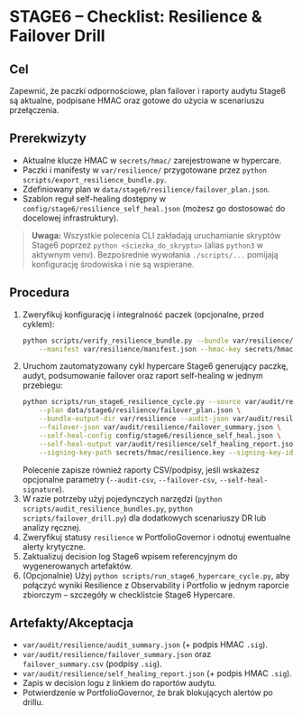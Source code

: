 # STAGE6 – Checklist: Resilience & Failover Drill

## Cel
Zapewnić, że paczki odpornościowe, plan failover i raporty audytu Stage6 są
aktualne, podpisane HMAC oraz gotowe do użycia w scenariuszu przełączenia.

## Prerekwizyty
- Aktualne klucze HMAC w `secrets/hmac/` zarejestrowane w hypercare.
- Paczki i manifesty w `var/resilience/` przygotowane przez
  `python scripts/export_resilience_bundle.py`.
- Zdefiniowany plan w `data/stage6/resilience/failover_plan.json`.
- Szablon reguł self-healing dostępny w `config/stage6/resilience_self_heal.json`
  (możesz go dostosować do docelowej infrastruktury).

> **Uwaga:** Wszystkie polecenia CLI zakładają uruchamianie skryptów Stage6 poprzez `python <ścieżka_do_skryptu>` (alias `python3` w aktywnym venv). Bezpośrednie wywołania `./scripts/...` pomijają konfigurację środowiska i nie są wspierane.

## Procedura
1. Zweryfikuj konfigurację i integralność paczek (opcjonalne, przed cyklem):
   ```bash
   python scripts/verify_resilience_bundle.py --bundle var/resilience/bundle.zip \
       --manifest var/resilience/manifest.json --hmac-key secrets/hmac/resilience.key
   ```
2. Uruchom zautomatyzowany cykl hypercare Stage6 generujący paczkę, audyt,
   podsumowanie failover oraz raport self-healing w jednym przebiegu:
   ```bash
   python scripts/run_stage6_resilience_cycle.py --source var/audit/resilience \
       --plan data/stage6/resilience/failover_plan.json \
       --bundle-output-dir var/resilience --audit-json var/audit/resilience/audit_summary.json \
       --failover-json var/audit/resilience/failover_summary.json \
       --self-heal-config config/stage6/resilience_self_heal.json \
       --self-heal-output var/audit/resilience/self_healing_report.json \
       --signing-key-path secrets/hmac/resilience.key --signing-key-id stage6
   ```
   Polecenie zapisze również raporty CSV/podpisy, jeśli wskażesz opcjonalne
   parametry (`--audit-csv`, `--failover-csv`, `--self-heal-signature`).
3. W razie potrzeby użyj pojedynczych narzędzi (`python scripts/audit_resilience_bundles.py`,
   `python scripts/failover_drill.py`) dla dodatkowych scenariuszy DR lub analizy ręcznej.
4. Zweryfikuj statusy `resilience` w PortfolioGovernor i odnotuj ewentualne
   alerty krytyczne.
5. Zaktualizuj decision log Stage6 wpisem referencyjnym do wygenerowanych
   artefaktów.
6. (Opcjonalnie) Użyj `python scripts/run_stage6_hypercare_cycle.py`, aby połączyć
   wyniki Resilience z Observability i Portfolio w jednym raporcie zbiorczym –
   szczegóły w checklistcie Stage6 Hypercare.

## Artefakty/Akceptacja
- `var/audit/resilience/audit_summary.json` (+ podpis HMAC `.sig`).
- `var/audit/resilience/failover_summary.json` oraz `failover_summary.csv`
  (podpisy `.sig`).
- `var/audit/resilience/self_healing_report.json` (+ podpis HMAC `.sig`).
- Zapis w decision logu z linkiem do raportów audytu.
- Potwierdzenie w PortfolioGovernor, że brak blokujących alertów po drillu.
